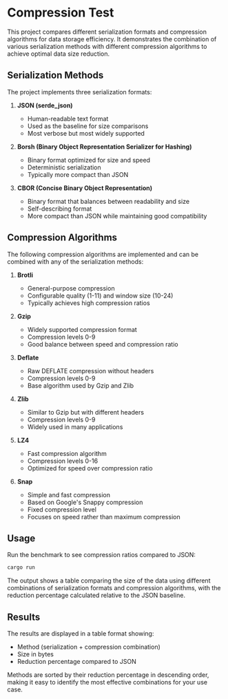 # Compression Test

This project compares different serialization formats and compression algorithms for data storage efficiency. It demonstrates the combination of various serialization methods with different compression algorithms to achieve optimal data size reduction.

## Serialization Methods

The project implements three serialization formats:

1. **JSON (serde_json)**
   - Human-readable text format
   - Used as the baseline for size comparisons
   - Most verbose but most widely supported

2. **Borsh (Binary Object Representation Serializer for Hashing)**
   - Binary format optimized for size and speed
   - Deterministic serialization
   - Typically more compact than JSON

3. **CBOR (Concise Binary Object Representation)**
   - Binary format that balances between readability and size
   - Self-describing format
   - More compact than JSON while maintaining good compatibility

## Compression Algorithms

The following compression algorithms are implemented and can be combined with any of the serialization methods:

1. **Brotli**
   - General-purpose compression
   - Configurable quality (1-11) and window size (10-24)
   - Typically achieves high compression ratios

2. **Gzip**
   - Widely supported compression format
   - Compression levels 0-9
   - Good balance between speed and compression ratio

3. **Deflate**
   - Raw DEFLATE compression without headers
   - Compression levels 0-9
   - Base algorithm used by Gzip and Zlib

4. **Zlib**
   - Similar to Gzip but with different headers
   - Compression levels 0-9
   - Widely used in many applications

5. **LZ4**
   - Fast compression algorithm
   - Compression levels 0-16
   - Optimized for speed over compression ratio

6. **Snap**
   - Simple and fast compression
   - Based on Google's Snappy compression
   - Fixed compression level
   - Focuses on speed rather than maximum compression

## Usage

Run the benchmark to see compression ratios compared to JSON:

```bash
cargo run
```

The output shows a table comparing the size of the data using different combinations of serialization formats and compression algorithms, with the reduction percentage calculated relative to the JSON baseline.

## Results

The results are displayed in a table format showing:
- Method (serialization + compression combination)
- Size in bytes
- Reduction percentage compared to JSON

Methods are sorted by their reduction percentage in descending order, making it easy to identify the most effective combinations for your use case.
